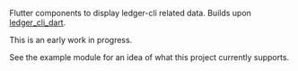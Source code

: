 Flutter components to display ledger-cli related data. Builds upon [ledger_cli_dart](https://github.com/amos-joshua/ledger_cli_dart).

This is an early work in progress.

See the example module for an idea of what this project currently supports.

